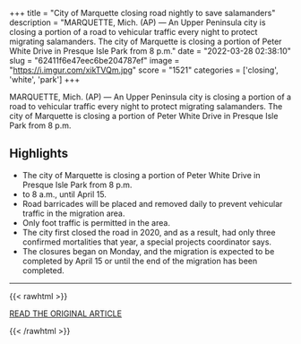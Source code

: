 +++
title = "City of Marquette closing road nightly to save salamanders"
description = "MARQUETTE, Mich. (AP) — An Upper Peninsula city is closing a portion of a road to vehicular traffic every night to protect migrating salamanders. The city of Marquette is closing a portion of Peter White Drive in Presque Isle Park from 8 p.m."
date = "2022-03-28 02:38:10"
slug = "62411f6e47eec6be204787ef"
image = "https://i.imgur.com/xikTVQm.jpg"
score = "1521"
categories = ['closing', 'white', 'park']
+++

MARQUETTE, Mich. (AP) — An Upper Peninsula city is closing a portion of a road to vehicular traffic every night to protect migrating salamanders. The city of Marquette is closing a portion of Peter White Drive in Presque Isle Park from 8 p.m.

## Highlights

- The city of Marquette is closing a portion of Peter White Drive in Presque Isle Park from 8 p.m.
- to 8 a.m., until April 15.
- Road barricades will be placed and removed daily to prevent vehicular traffic in the migration area.
- Only foot traffic is permitted in the area.
- The city first closed the road in 2020, and as a result, had only three confirmed mortalities that year, a special projects coordinator says.
- The closures began on Monday, and the migration is expected to be completed by April 15 or until the end of the migration has been completed.

---

{{< rawhtml >}}
  <p class="article-category">
    <a target="_blank" href="https://apnews.com/article/oddities-michigan-marquette-traffic-3081f5edb73a7ea3ce1aac1ee195c2bd">READ THE ORIGINAL ARTICLE</a>
  </p>
{{< /rawhtml >}}
